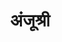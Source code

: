 ---
title: अंजूश्री

type: chapter

order:
  cat: anga
  aagam: 
    position: 11
    depth: 1
  book: 
    position: 2
    depth: 2
  chapter: 
    position: 9
    depth: 3

parent:
  type: book

children:
  type: sutra
  count: 10

---